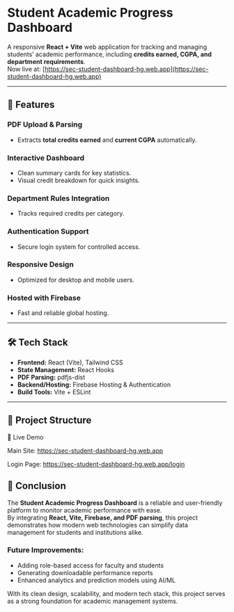 # **Student Academic Progress Dashboard**

A responsive **React + Vite** web application for tracking and managing students’ academic performance, including **credits earned, CGPA, and department requirements**.  
Now live at: [https://sec-student-dashboard-hg.web.app](https://sec-student-dashboard-hg.web.app)

---

## **🚀 Features**

### **PDF Upload & Parsing**
- Extracts **total credits earned** and **current CGPA** automatically.

### **Interactive Dashboard**
- Clean summary cards for key statistics.
- Visual credit breakdown for quick insights.

### **Department Rules Integration**
- Tracks required credits per category.

### **Authentication Support**
- Secure login system for controlled access.

### **Responsive Design**
- Optimized for desktop and mobile users.

### **Hosted with Firebase**
- Fast and reliable global hosting.

---

## **🛠 Tech Stack**

- **Frontend:** React (Vite), Tailwind CSS  
- **State Management:** React Hooks  
- **PDF Parsing:** pdfjs-dist  
- **Backend/Hosting:** Firebase Hosting & Authentication  
- **Build Tools:** Vite + ESLint  

---

## **📂 Project Structure**

🔗 Live Demo

Main Site: https://sec-student-dashboard-hg.web.app

Login Page: https://sec-student-dashboard-hg.web.app/login

## 📌 Conclusion

The **Student Academic Progress Dashboard** is a reliable and user-friendly platform to monitor academic performance with ease.  
By integrating **React, Vite, Firebase, and PDF parsing**, this project demonstrates how modern web technologies can simplify data management for students and institutions alike.  

### Future Improvements:
- Adding role-based access for faculty and students  
- Generating downloadable performance reports  
- Enhanced analytics and prediction models using AI/ML  

With its clean design, scalability, and modern tech stack, this project serves as a strong foundation for academic management systems.
